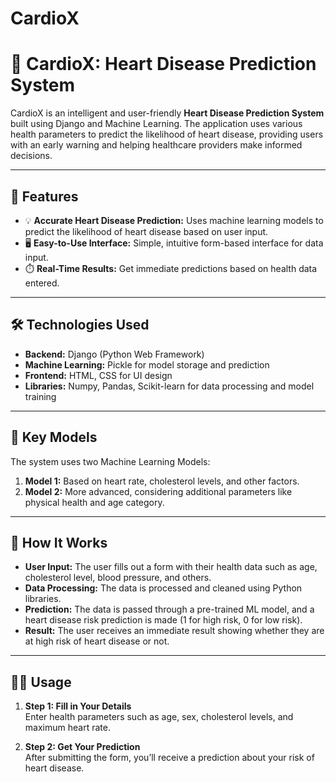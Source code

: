 # CardioX
# 💓 **CardioX: Heart Disease Prediction System**

CardioX is an intelligent and user-friendly **Heart Disease Prediction System** built using Django and Machine Learning. The application uses various health parameters to predict the likelihood of heart disease, providing users with an early warning and helping healthcare providers make informed decisions.

---

## 🚀 **Features**

- 💡 **Accurate Heart Disease Prediction:** Uses machine learning models to predict the likelihood of heart disease based on user input.
- 🖥️ **Easy-to-Use Interface:** Simple, intuitive form-based interface for data input.
- ⏱️ **Real-Time Results:** Get immediate predictions based on health data entered.

---

## 🛠️ **Technologies Used**

- **Backend:** Django (Python Web Framework)
- **Machine Learning:** Pickle for model storage and prediction
- **Frontend:** HTML, CSS for UI design
- **Libraries:** Numpy, Pandas, Scikit-learn for data processing and model training

---

## 🔑 **Key Models**

The system uses two Machine Learning Models:

1. **Model 1:** Based on heart rate, cholesterol levels, and other factors.
2. **Model 2:** More advanced, considering additional parameters like physical health and age category.

---

## 🧠 **How It Works**

- **User Input:** The user fills out a form with their health data such as age, cholesterol level, blood pressure, and others.
- **Data Processing:** The data is processed and cleaned using Python libraries.
- **Prediction:** The data is passed through a pre-trained ML model, and a heart disease risk prediction is made (1 for high risk, 0 for low risk).
- **Result:** The user receives an immediate result showing whether they are at high risk of heart disease or not.

---

## 🧑‍💻 **Usage**

1. **Step 1: Fill in Your Details**  
   Enter health parameters such as age, sex, cholesterol levels, and maximum heart rate.

2. **Step 2: Get Your Prediction**  
   After submitting the form, you’ll receive a prediction about your risk of heart disease.
